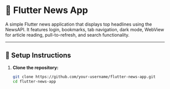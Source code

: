 # 📰 Flutter News App

A simple Flutter news application that displays top headlines using the NewsAPI. It features login, bookmarks, tab navigation, dark mode, WebView for article reading, pull-to-refresh, and search functionality.

---

## 🚀 Setup Instructions

1. **Clone the repository:**

   ```bash
   git clone https://github.com/your-username/flutter-news-app.git
   cd flutter-news-app
